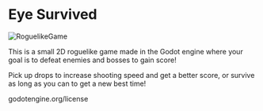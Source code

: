 # Eye Survived

![RoguelikeGame](https://github.com/user-attachments/assets/da302288-c2c0-4633-9d0c-7aead91f2a1a)

This is a small 2D roguelike game made in the Godot engine where your goal is to defeat enemies and bosses to gain score!

Pick up drops to increase shooting speed and get a better score, or survive as long as you can to get a new best time!

godotengine.org/license
